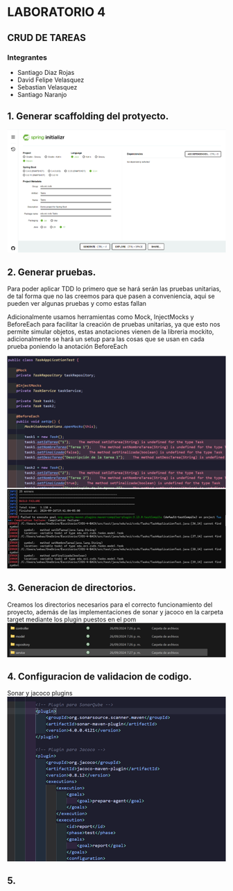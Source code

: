 # LABORATORIO 4
## CRUD DE TAREAS
### Integrantes

- Santiago Diaz Rojas
- David Felipe Velasquez
- Sebastian Velasquez
- Santiago Naranjo

## 1. Generar scaffolding del protyecto.
![img.png](img.png)
## 2. Generar pruebas.
Para poder aplicar TDD lo primero que se hará serán las pruebas unitarias,
de tal forma que no las creemos para que pasen a conveniencia, aqui se pueden 
ver algunas pruebas y como estas fallan

Adicionalmente usamos herramientas como Mock, InjectMocks y BeforeEach para 
facilitar la creación de pruebas unitarias, ya que esto nos permite simular 
objetos, estas anotaciones vienen de la libreria mockito, adicionalmente se 
hará un setup para las cosas que se usan en cada prueba poniendo la anotación 
BeforeEach

![alt text](image-1.png)
![alt text](image.png)

## 3. Generacion de directorios.
Creamos los directorios necesarios para el correcto funcionamiento del proyecto, además de las implementaciones de sonar y jacoco en la carpeta target mediante los plugin puestos en el pom
![alt text](image-2.png)

## 4. Configuracion de validacion de codigo.
Sonar y jacoco plugins
![alt text](image-3.png)

## 5. 